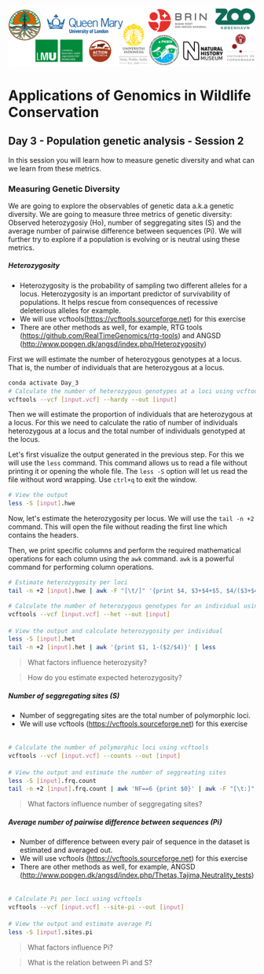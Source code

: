 ![Workshop-logo](../IM/LOGO_new.png)
# Applications of Genomics in Wildlife Conservation


## Day 3 - Population genetic analysis - Session 2
In this session you will learn how to measure genetic diversity and what can we learn from these metrics.
### Measuring Genetic Diversity 
We are going to explore the observables of genetic data a.k.a genetic diversity. We are going to measure three metrics of genetic diversity: Observed heterozygosiy (Ho), number of seggregating sites (S) and the average number of pairwise difference between sequences (Pi).
We will further try to explore if a population is evolving or is neutral using these metrics.

##### Heterozygosity 
- Heterozygosity is the probability of sampling two different alleles for a locus. Heterozygosity is an important predictor of survivability of populations. It helps rescue from consequences of recessive deleterious alleles for example.  
- We will use vcftools(https://vcftools.sourceforge.net) for this exercise 
- There are other methods as well, for example, RTG tools (https://github.com/RealTimeGenomics/rtg-tools) and ANGSD (http://www.popgen.dk/angsd/index.php/Heterozygosity)

First we will estimate the number of heterozygous genotypes at a locus. That is, the number of individuals that are heterozygous at a locus.
```sh
conda activate Day_3
# Calculate the number of heterozygous genotypes at a loci using vcftools
vcftools --vcf [input.vcf] --hardy --out [input]

```

Then we will estimate the proportion of individuals that are heterozygous at a locus. For this we need to calculate the ratio of number of individuals heterozygous at a locus and the total number of individuals genotyped at the locus.

Let's first visualize the output generated in the previous step. For this we will use the `less` command. This command allows us to read a file without printing it or opening the whole file. The `less -S` option will let us read the file without word wrapping. Use `ctrl+q` to exit the window.

```sh
# View the output  
less -S [input].hwe

```

Now, let's estimate the heterozygosity per locus. We will use the `tail -n +2` command. This will open the file without reading the first line which contains the headers.

Then, we print specific columns and perform the required mathematical operations for each column using the `awk` command. `awk` is a powerful command for performing column operations.

```sh
# Estimate heterozygosity per loci
tail -n +2 [input].hwe | awk -F "[\t/]" '{print $4, $3+$4+$5, $4/($3+$4+$5)}' | less

```

```sh
# Calculate the number of heterozygous genotypes for an individual using vcftools
vcftools --vcf [input.vcf] --het --out [input]

# View the output and calculate heterozygosity per individual
less -S [input].het
tail -n +2 [input].het | awk '{print $1, 1-($2/$4)}' | less

```
> What factors influence heterozysity?

> How do you estimate expected heterozygosity?

##### Number of seggregating sites (S)
- Number of seggregating sites are the total number of polymorphic loci.
- We will use vcftools (https://vcftools.sourceforge.net) for this exercise 


```sh

# Calculate the number of polymorphic loci using vcftools
vcftools --vcf [input.vcf] --counts --out [input]

# View the output and estimate the number of seggreating sites
less -S [input].frq.count
tail -n +2 [input].frq.count | awk 'NF==6 {print $0}' | awk -F "[\t:]" '$6>0 && $8>0 {print $0}' | wc -l

```
> What factors influence number of seggregating sites?

##### Average number of pairwise difference between sequences (Pi)
- Number of difference between every pair of sequence in the dataset is estimated and averaged out.
- We will use vcftools (https://vcftools.sourceforge.net) for this exercise
- There are other methods as well, for example, ANGSD (http://www.popgen.dk/angsd/index.php/Thetas,Tajima,Neutrality_tests)


```sh

# Calculate Pi per loci using vcftools
vcftools --vcf [input.vcf] --site-pi --out [input]

# View the output and estimate average Pi
less -S [input].sites.pi

```
> What factors influence Pi?

> What is the relation between Pi and S?
